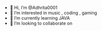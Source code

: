 - 👋 Hi, I’m @Adhrita0001
- 👀 I’m interested in music , coding , gaming
- 🌱 I’m currently learning JAVA
- 💞️ I’m looking to collaborate on 
